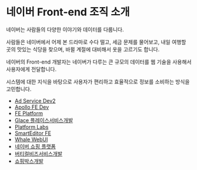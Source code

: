 # 네이버 Front-end 조직 소개

네이버는 사람들의 다양한 이야기와 데이터를 다룹니다.

사람들은 네이버에서 어제 본 드라마로 수다 떨고,
세금 문제를 물어보고, 내일 여행할 곳의 맛있는 식당을 찾으며,
바뀔 계절에 대비해서 옷을 고르기도 합니다.

네이버의 Front-end 개발자는 네이버가 다루는
큰 규모의 데이터를 웹 기술을 사용해서 사용자에게 전달합니다.

시스템에 대한 지식을 바탕으로 사용자가 편리하고 효율적으로
정보를 소비하는 방식을 고민합니다.

- [Ad Service Dev2](/org/Ad-Service-Dev2.md)
- [Apollo FE Dev](/org/Apollo-FE-Dev.md)
- [FE Platform](/org/FE-Platform.md)
- [Glace 플레이스서비스개발](/org/Glace-Place-Service-Dev.md)
- [Platform Labs](/org/Platform-Labs.md)
- [SmartEditor FE](/org/SmartEditor-FE.md)
- [Whale WebUI](/org/Whale-WebUI.md)
- [네이버 쇼핑 플랫폼](/org/Shopping-Platform.md)
- [버티컬비즈서비스개발](/org/Vertical-Biz-Service-Dev.md)
- [쇼핑박스개발](/org/Shopping-Box-Dev.md)
